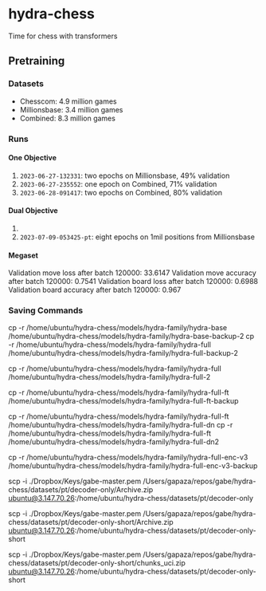 # hydra-chess
Time for chess with transformers


## Pretraining 

### Datasets
 - Chesscom: 4.9 million games
 - Millionsbase: 3.4 million games
 - Combined: 8.3 million games

### Runs

#### One Objective
1. `2023-06-27-132331`: two epochs on Millionsbase, 49% validation
2. `2023-06-27-235552`: one epoch on Combined, 71% validation
3. `2023-06-28-091417`: two epochs on Combined, 80% validation


#### Dual Objective

1. 
2. `2023-07-09-053425-pt`: eight epochs on 1mil positions from Millionsbase




#### Megaset
Validation move loss after batch 120000: 33.6147
Validation move accuracy after batch 120000: 0.7541
Validation board loss after batch 120000: 0.6988
Validation board accuracy after batch 120000: 0.967




### Saving Commands

cp -r /home/ubuntu/hydra-chess/models/hydra-family/hydra-base /home/ubuntu/hydra-chess/models/hydra-family/hydra-base-backup-2
cp -r /home/ubuntu/hydra-chess/models/hydra-family/hydra-full /home/ubuntu/hydra-chess/models/hydra-family/hydra-full-backup-2


cp -r /home/ubuntu/hydra-chess/models/hydra-family/hydra-full /home/ubuntu/hydra-chess/models/hydra-family/hydra-full-2

cp -r /home/ubuntu/hydra-chess/models/hydra-family/hydra-full-ft /home/ubuntu/hydra-chess/models/hydra-family/hydra-full-ft-backup


cp -r /home/ubuntu/hydra-chess/models/hydra-family/hydra-full-ft /home/ubuntu/hydra-chess/models/hydra-family/hydra-full-dn
cp -r /home/ubuntu/hydra-chess/models/hydra-family/hydra-full-ft /home/ubuntu/hydra-chess/models/hydra-family/hydra-full-dn2




cp -r /home/ubuntu/hydra-chess/models/hydra-family/hydra-full-enc-v3 /home/ubuntu/hydra-chess/models/hydra-family/hydra-full-enc-v3-backup







scp -i ./Dropbox/Keys/gabe-master.pem /Users/gapaza/repos/gabe/hydra-chess/datasets/pt/decoder-only/Archive.zip ubuntu@3.147.70.26:/home/ubuntu/hydra-chess/datasets/pt/decoder-only



scp -i ./Dropbox/Keys/gabe-master.pem /Users/gapaza/repos/gabe/hydra-chess/datasets/pt/decoder-only-short/Archive.zip ubuntu@3.147.70.26:/home/ubuntu/hydra-chess/datasets/pt/decoder-only-short


scp -i ./Dropbox/Keys/gabe-master.pem /Users/gapaza/repos/gabe/hydra-chess/datasets/pt/decoder-only-short/chunks_uci.zip ubuntu@3.147.70.26:/home/ubuntu/hydra-chess/datasets/pt/decoder-only-short

